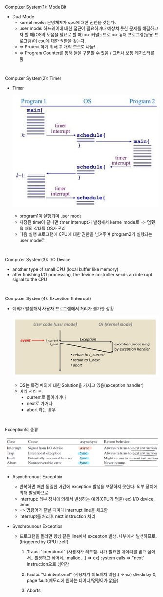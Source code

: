 Computer System(1): Mode Bit

- Dual Mode
  - kernel mode: 운영체제가 cpu에 대한 권한을 갖는다.
  - user mode: 하드웨어에 대한 접근이 필요하거나 예상치 못한 문제를 해결하고자 할 때(OS의 도움을 필요로 할 때) => 커널모드로 => 유저 프로그램(응용 프로그램)이 cpu에 대한 권한을 갖는다.
  - => Protect 하기 위해 두 개의 모드로 나눔!
  - => Program Counter를 통해 둘을 구분할 수 있음 / 그러나 보통 레지스터를 둠

<br>

Computer System(2): Timer

- Timer

  ![IMG_5C656A285C1B-1](image.assets/IMG_5C656A285C1B-1.jpeg)

  - program1이 실행되며 user mode
  - 지정된 time이 끝나면 timer interrupt가 발생해서 kernel mode로 => 멈췄을 때의 상태를 OS가 관리
  - 다음 실행 프로그램에 CPU에 대한 권한을 넘겨주며 program2가 실행되는 user mode로

<br>

Computer System(3): I/O Device

- another type of small CPU (local buffer like memory)
- after finishing I/O processing, the device controller sends an interrupt signal to the CPU

<br>

Computer System(4): Exception (Interrupt)

- 예외가 발생해서 사용자 프로그램에서 처리가 불가한 상황

  ![IMG_0C06A9F19309-1](image.assets/IMG_0C06A9F19309-1.jpeg)

  - OS는 특정 예외에 대한 Solution을 가지고 있음(exception handler)
  - 예외 처리 후,
    - current로 돌아가거나
    - next로 가거나
    - abort 하는 경우

<br>

Exception의 종류

![IMG_83D90B2C19B5-1](image.assets/IMG_83D90B2C19B5-1.jpeg)

- Asynchronous Exceptoin
  - 반복하면 매번 동일한 시간에 exception 발생을 보장하지 못한다. 외부 장치에 의해 발생하므로.
  - interrupt: 외부 장치에 의해서 발생하는 예외(CPU가 멈춤) ex) I/O device, timer
  - => 명령어가 끝날 때마다 interrupt line을 체크함
  - interrupt를 처리후 next instruction 처리

- Synchrounous Exception

  - 프로그램을 돌리면 항상 같은 line에서 exception 발생. 내부에서 발생하므로. (triggered by CPU itself)

    1. Traps: "intentional" (사용자가 의도함. 내가 필요한 데이터를 받고 싶어서.. 할당하고 싶어서.. malloc ...) => ex) system calls => "next" instruction으로 넘어감

    2. Faults: "Unintentional" (사용자가 의도하지 않음.) => ex) divide by 0, page fault(메모리에 원하는 데이터/명령어가 없음)
    3. Aborts
